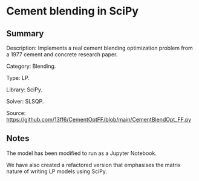 # Cement blending in SciPy

## Summary
Description: Implements a real cement blending optimization problem from a 1977 cement and concrete research paper.

Category: Blending.

Type: LP.

Library: SciPy.

Solver: SLSQP.

Source: https://github.com/13ff6/CementOptFF/blob/main/CementBlendOpt_FF.py

## Notes

The model has been modified to run as a Jupyter Notebook.

We have also created a refactored version that emphasises the matrix nature of writing LP models using SciPy.
